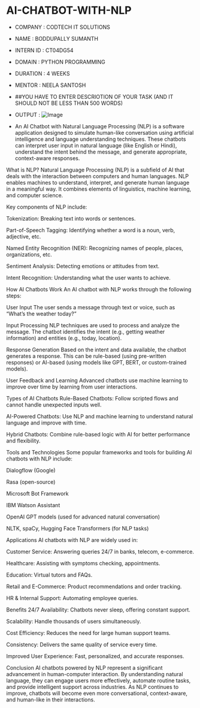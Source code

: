 # AI-CHATBOT-WITH-NLP
* COMPANY : CODTECH IT SOLUTIONS
* NAME : BODDUPALLY SUMANTH
* INTERN ID : CT04DG54
* DOMAIN : PYTHON PROGRAMMING
* DURATION : 4 WEEKS
* MENTOR : NEELA SANTOSH
* ##YOU HAVE TO ENTER DESCRIOTION OF YOUR TASK (AND IT SHOULD NOT BE LESS THAN 500 WORDS)
* OUTPUT : ![Image](https://github.com/user-attachments/assets/1c6bee03-c920-4fab-9f2b-ccf99b881ffa)

* An AI Chatbot with Natural Language Processing (NLP) is a software application designed to simulate human-like conversation using artificial intelligence and language understanding techniques. These chatbots can interpret user input in natural language (like English or Hindi), understand the intent behind the message, and generate appropriate, context-aware responses.

What is NLP?
Natural Language Processing (NLP) is a subfield of AI that deals with the interaction between computers and human languages. NLP enables machines to understand, interpret, and generate human language in a meaningful way. It combines elements of linguistics, machine learning, and computer science.

Key components of NLP include:

Tokenization: Breaking text into words or sentences.

Part-of-Speech Tagging: Identifying whether a word is a noun, verb, adjective, etc.

Named Entity Recognition (NER): Recognizing names of people, places, organizations, etc.

Sentiment Analysis: Detecting emotions or attitudes from text.

Intent Recognition: Understanding what the user wants to achieve.

How AI Chatbots Work
An AI chatbot with NLP works through the following steps:

User Input
The user sends a message through text or voice, such as “What’s the weather today?”

Input Processing
NLP techniques are used to process and analyze the message. The chatbot identifies the intent (e.g., getting weather information) and entities (e.g., today, location).

Response Generation
Based on the intent and data available, the chatbot generates a response. This can be rule-based (using pre-written responses) or AI-based (using models like GPT, BERT, or custom-trained models).

User Feedback and Learning
Advanced chatbots use machine learning to improve over time by learning from user interactions.

Types of AI Chatbots
Rule-Based Chatbots: Follow scripted flows and cannot handle unexpected inputs well.

AI-Powered Chatbots: Use NLP and machine learning to understand natural language and improve with time.

Hybrid Chatbots: Combine rule-based logic with AI for better performance and flexibility.

Tools and Technologies
Some popular frameworks and tools for building AI chatbots with NLP include:

Dialogflow (Google)

Rasa (open-source)

Microsoft Bot Framework

IBM Watson Assistant

OpenAI GPT models (used for advanced natural conversation)

NLTK, spaCy, Hugging Face Transformers (for NLP tasks)

Applications
AI chatbots with NLP are widely used in:

Customer Service: Answering queries 24/7 in banks, telecom, e-commerce.

Healthcare: Assisting with symptoms checking, appointments.

Education: Virtual tutors and FAQs.

Retail and E-Commerce: Product recommendations and order tracking.

HR & Internal Support: Automating employee queries.

Benefits
24/7 Availability: Chatbots never sleep, offering constant support.

Scalability: Handle thousands of users simultaneously.

Cost Efficiency: Reduces the need for large human support teams.

Consistency: Delivers the same quality of service every time.

Improved User Experience: Fast, personalized, and accurate responses.

Conclusion
AI chatbots powered by NLP represent a significant advancement in human-computer interaction. By understanding natural language, they can engage users more effectively, automate routine tasks, and provide intelligent support across industries. As NLP continues to improve, chatbots will become even more conversational, context-aware, and human-like in their interactions.
